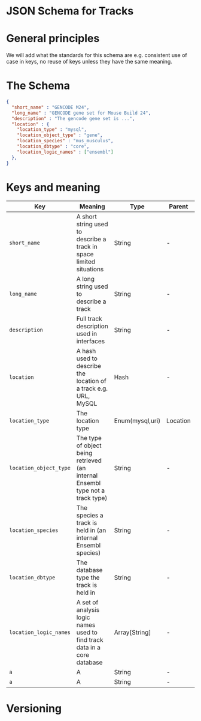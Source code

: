 # JSON Schema for Tracks

# General principles

We will add what the standards for this schema are e.g. consistent use of case in keys, no reuse of keys unless they have the same meaning.

# The Schema

```json
{
  "short_name" : "GENCODE M24",
  "long_name" : "GENCODE gene set for Mouse Build 24",
  "description" : "The gencode gene set is ...",
  "location" : {
    "location_type" : "mysql",
    "location_object_type" : "gene",
    "location_species" : "mus_musculus",
    "location_dbtype" : "core",
    "location_logic_names" : ["ensembl"]
  },
}
```

# Keys and meaning

|Key|Meaning|Type|Parent|Required|Example|
----|-------|----|------|--------|-------|
| `short_name` | A short string used to describe a track in space limited situations  | String | - | Yes | `GENCODE M24`|
| `long_name` | A long string used to describe a track  | String | - | Yes | `GENCODE Gene set for Mouse Build 24`|
| `description` | Full track description used in interfaces  | String | - | Yes | `The GENCODE gene set is a ...`|
| `location` | A hash used to describe the location of a track e.g. URL, MySQL | Hash | - | Yes | `"location" : {} `|
| `location_type` | The location type | Enum(mysql,uri) | Location | Optional | `mysql`|
| `location_object_type` | The type of object being retrieved (an internal Ensembl type not a track type) | String | - | Yes | `gene`|
| `location_species` | The species a track is held in (an internal Ensembl species) | String | - | Yes | `mus_musuculus`|
| `location_dbtype` | The database type the track is held in | String | - | Yes | `core`|
| `location_logic_names` | A set of analysis logic names used to find track data in a core database | Array[String] | - | Yes | `ensembl`|
| `a` | A  | String | - | Yes | `a`|
| `a` | A  | String | - | Yes | `a`|

# Versioning
